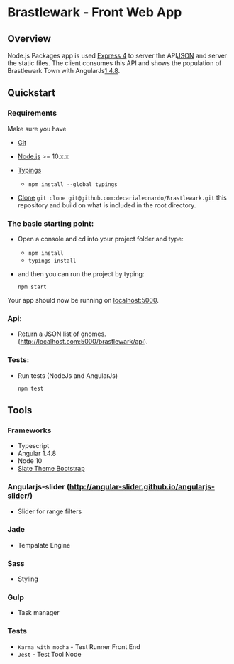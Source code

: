 # Brastlewark - Front Web App

## Overview

Node.js Packages app is used [Express 4](http://expressjs.com/) to server the API[JSON](https://raw.githubusercontent.com/rrafols/mobile_test/master/data.json)   and  server the static files. The client consumes this API and shows the population of Brastlewark Town with AngularJs[1.4.8](https://angularjs.org/).

## Quickstart

### Requirements 
Make sure you have 
- [Git](https://git-scm.com/)
- [Node.js](http://nodejs.org/) >= 10.x.x
- [Typings](https://www.npmjs.com/package/typings)
     - `npm install --global typings`

- [Clone](git@github.com:decarialeonardo/Brastlewark.git) `git clone git@github.com:decarialeonardo/Brastlewark.git` this repository and build on what is included in the root directory.

### The basic starting point:

- Open a console and cd into your project folder and type:

	- `npm install`
	- `typings install`

- and then you can run the project by typing:

    `npm start`


Your app should now be running on [localhost:5000](http://localhost.com:5000/brastlewark/results).


### Api:
- Return a JSON list of gnomes.  (http://localhost.com:5000/brastlewark/api).


### Tests:
- Run tests (NodeJs and AngularJs)

    `npm test`


## Tools

### Frameworks
- Typescript
- Angular 1.4.8
- Node 10
- [Slate Theme Bootstrap](https://bootswatch.com/slate/)

### Angularjs-slider (http://angular-slider.github.io/angularjs-slider/)
- Slider for range filters

### Jade
- Tempalate Engine

### Sass
- Styling

### Gulp
- Task manager


### Tests
- `Karma with mocha` - Test Runner Front End
- `Jest` - Test Tool Node